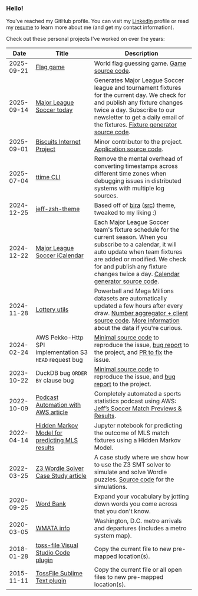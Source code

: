 ### Hello!

You've reached my GitHub profile. You can visit my [LinkedIn](https://www.linkedin.com/in/jeffbaranski/) profile or read my [resume](https://www.jeffbaranski.com/resume) to learn more about me (and get my contact information).

Check out these personal projects I've worked on over the years:

| Date | Title | Description |
|---|---|---|
| 2025-09-21 | [Flag game](https://flaggame.jeffsoftware.com/) | World flag guessing game. [Game source code](https://github.com/jbaranski/flag-game). |
| 2025-09-14 | [Major League Soccer today](https://mlstoday.jeffsoftware.com/) | Generates Major League Soccer league and tournament fixtures for the current day. We check for and publish any fixture changes twice a day. Subscribe to our newsletter to get a daily email of the fixtures. [Fixture generator source code](https://github.com/jbaranski/majorleaguesoccer-today). | 
| 2025-09-01 | [Biscuits Internet Project](http://www.discobiscuits.net/) | Minor contributor to the project. [Application source code](https://github.com/biscuits-internet-project/bip-turbo). | 
| 2025-07-04 | [ttime CLI](https://github.com/jbaranski/ttime) | Remove the mental overhead of converting timestamps across different time zones when debugging issues in distributed systems with multiple log sources. |
| 2024-12-25 | [jeff-zsh-theme](https://github.com/jbaranski/jeff-zsh-theme) | Based off of [bira](https://github.com/ohmyzsh/ohmyzsh/wiki/Themes#bira) ([src](https://github.com/ohmyzsh/ohmyzsh/blob/master/themes/bira.zsh-theme)) theme, tweaked to my liking :) |
| 2024-12-22 | [Major League Soccer iCalendar](https://mlscalendar.jeffsoftware.com/) | Each Major League Soccer team's fixture schedule for the current season. When you subscribe to a calendar, it will auto update when team fixtures are added or modified. We check for and publish any fixture changes twice a day.  [Calendar generator source code](https://github.com/jbaranski/majorleaguesoccer-ical). | 
| 2024-11-28 | [Lottery utils](https://lottery.jeffsoftware.com/) | Powerball and Mega Millions datasets are automatically updated a few hours after every draw. [Number aggregator + client source code](https://github.com/jbaranski/jeffs-lottery-utils). [More information](https://github.com/jbaranski/jeffs-lottery-utils/blob/main/numbers/README.md) about the data if you're curious. |
| 2024-02-24 | AWS Pekko-Http SPI implementation S3 `HEAD` request bug | [Minimal source code](https://github.com/jbaranski/aws-s3-head-bug) to reproduce the issue, [bug report](https://github.com/pjfanning/aws-spi-pekko-http/issues/19) to the project, and [PR to fix](https://github.com/pjfanning/aws-spi-pekko-http/pull/20) the issue. | 
| 2023-10-22 | DuckDB bug `ORDER BY` clause bug | [Minimal source code](https://github.com/jbaranski/duck-db-bug-report) to reproduce the issue, and [bug report](https://github.com/duckdb/duckdb/issues/9433) to the project. |
| 2022-10-09 | [Podcast Automation with AWS article](https://www.jeffbaranski.com/podcast-automation/) | Completely automated a sports statistics podcast using AWS: [Jeff’s Soccer Match Previews & Results](https://creators.spotify.com/pod/profile/jeffs-soccer-podcast/). |
| 2022-04-14 | [Hidden Markov Model for predicting MLS results](https://github.com/jbaranski/mls-hmm) | Jupyter notebook for predicting the outcome of MLS match fixtures using a Hidden Markov Model. |
| 2022-03-25 | [Z3 Wordle Solver Case Study article](https://www.jeffbaranski.com/wordle/z3-wordle-solver.html) | A case study where we show how to use the Z3 SMT solver to simulate and solve Wordle puzzles. [Source code](https://github.com/jbaranski/z3-wordle-solver/tree/main/z3-wordle-solver-case-study) for the simulations. |
| 2020-09-25 | [Word Bank](https://www.jeffswordbank.com) | Expand your vocabulary by jotting down words you come across that you don't know. |
| 2020-03-05 | [WMATA info](https://wmata.jeffsoftware.com/) | Washington, D.C. metro arrivals and departures (includes a metro system map). |
| 2018-01-28 | [toss-file Visual Studio Code plugin](https://github.com/jbaranski/toss-file) | Copy the current file to new pre-mapped location(s). |
| 2015-11-11 | [TossFile Sublime Text plugin](https://github.com/jbaranski/TossFile) | Copy the current file or all open files to new pre-mapped location(s). |
